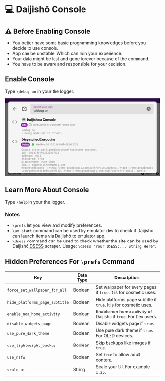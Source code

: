 # 💻 Daijishō Console

## ⚠️ Before Enabling Console
 - You better have some basic programming knowledges before you decide to use console.
 - App can be unstable. Which can ruin your experience.
 - Your data might be lost and gone forever because of the command.
 - You have to be aware and responsible for your decision.

## Enable Console
Type `\debug on` in your the logger.

![](/imgs/daijishou_console.png)

## Learn More About Console
Type `\help` in your the logger.

### Notes
 - `\prefs` let you view and modify preferences.
 - `\am_start` command can be used by emulator dev to check if Daijishō can launch items via Daijishō to emulator app.
 - `\dsess` command can be used to check whether the site can be used by Daijishō [DSESS](\docs\DSESS.md) scraper. Usage: `\dsess "Your DSESS:... String Here"`.

## Hidden Preferences For `\prefs` Command

| Key | Data Type | Description  |
|---|---|---|
| `force_set_wallpaper_for_all` | Boolean | Set wallpaper for every pages if `true`. It is for cosmetic uses. |
| `hide_platforms_page_subtitle` | Boolean | Hide platforms page subtitle if `true`. It is for cosmetic uses. |
| `enable_non_home_activity` | Boolean | Enable non home activity of Daijishō if `true`. For Dex users. |
| `disable_widgets_page` | Boolean | Disable widgets page if `true`. |
| `use_pure_dark_theme` | Boolean | Use pure dark theme if `true`. For OLED devices.|
| `use_lightweight_backup` | Boolean | Skip backups like images if `true`.|
| `use_nsfw` | Boolean | Set `true` to allow adult content.|
| `scale_ui` | String | Scale your UI. For example `1.25`.|

